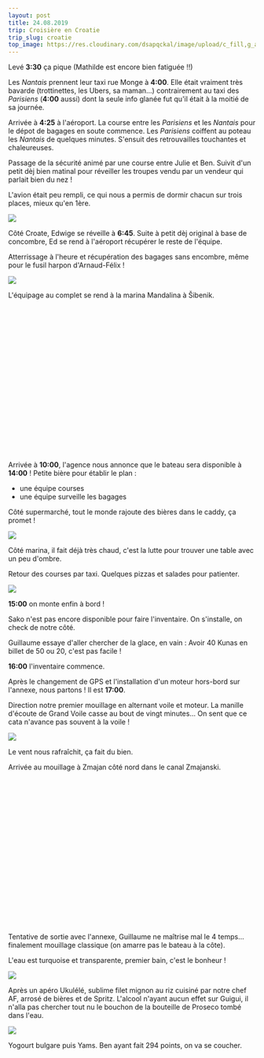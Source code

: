 ```yaml
---
layout: post
title: 24.08.2019
trip: Croisière en Croatie
trip_slug: croatie
top_image: https://res.cloudinary.com/dsapqckal/image/upload/c_fill,g_auto,h_250,w_2560/c_scale,fl_relative/croatie/20190825_110157_dcurbl.jpg
---
```


Levé **3:30** ça pique (Mathilde est encore bien fatiguée !!)

Les _Nantais_ prennent leur taxi rue Monge à **4:00**. Elle était vraiment très bavarde (trottinettes, les Ubers, sa maman...) contrairement au taxi des _Parisiens_ (**4:00** aussi) dont la seule info glanée fut qu'il était à la moitié de sa journée.

Arrivée à **4:25** à l'aéroport. La course entre les _Parisiens_ et les _Nantais_ pour le dépot de bagages en soute commence. Les _Parisiens_ coiffent au poteau les _Nantais_ de quelques minutes. S'ensuit des retrouvailles touchantes et chaleureuses.

Passage de la sécurité animé par une course entre Julie et Ben. Suivit d'un petit dèj bien matinal pour réveiller les troupes vendu par un vendeur qui parlait bien du nez !

L'avion était peu rempli, ce qui nous a permis de dormir chacun sur trois places, mieux qu'en 1ère.

<img src="https://res.cloudinary.com/dsapqckal/image/upload/h_300/croatie/IMG-20190824-WA0004_nrbtx2.jpg" class="mx-auto"/>

Côté Croate, Edwige se réveille à **6:45**. Suite à petit dèj original à base de concombre, Ed se rend à l'aéroport récupérer le reste de l'équipe.

Atterrissage à l'heure et récupération des bagages sans encombre, même pour le fusil harpon d'Arnaud-Félix !

<img src="https://res.cloudinary.com/dsapqckal/image/upload/w_600/croatie/IMG-20190824-WA0005_mhbfci.jpg" class="mx-auto">

L'équipage au complet se rend à la marina Mandalina à Šibenik.

<div id="map_sibenik" class="my-4 mx-auto" style="height: 300px; max-width: 600px"></div>
<script>
  document.addEventListener('DOMContentLoaded', (event) => {
    const coordinates = [15.900324, 43.719157];
    mapboxgl.accessToken = 'pk.eyJ1IjoiZ3VpZ3VpIiwiYSI6Im5ibEo4MWMifQ.pKwNm55XvYIIYHWSLgLqKg';
    const map = new mapboxgl.Map({
      container: 'map_sibenik',
      style: 'mapbox://styles/mapbox/streets-v11',
      center: coordinates,
      zoom: 10
    });

    new mapboxgl.Marker()
      .setLngLat(coordinates)
      .addTo(map);
  })
</script>

Arrivée à **10:00**, l'agence nous annonce que le bateau sera disponible à **14:00** ! Petite bière pour établir le plan :
- une équipe courses
- une équipe surveille les bagages

Côté supermarché, tout le monde rajoute des bières dans le caddy, ça promet !

<img src="https://res.cloudinary.com/dsapqckal/image/upload/w_600/croatie/20190824_120140_h1bmpa.jpg" class="mx-auto">

Côté marina, il fait déjà très chaud, c'est la lutte pour trouver une table avec un peu d'ombre.

Retour des courses par taxi. Quelques pizzas et salades pour patienter.

<img src="https://res.cloudinary.com/dsapqckal/image/upload/w_600/croatie/20190824_104232_lzvkze.jpg" class="mx-auto">

**15:00** on monte enfin à bord !

Sako n'est pas encore disponible pour faire l'inventaire. On s'installe, on check de notre côté.

Guillaume essaye d'aller chercher de la glace, en vain : Avoir 40 Kunas en billet de 50 ou 20, c'est pas facile !

**16:00** l'inventaire commence.

Après le changement de GPS et l'installation d'un moteur hors-bord sur l'annexe, nous partons ! Il est **17:00**.

Direction notre premier mouillage en alternant voile et moteur. La manille d'écoute de Grand Voile casse au bout de vingt minutes... On sent que ce cata n'avance pas souvent à la voile !

<img src="https://res.cloudinary.com/dsapqckal/image/upload/w_600/croatie/20190824_170636_ockbvt.jpg" class="mx-auto">

Le vent nous rafraîchit, ça fait du bien.

Arrivée au mouillage à Zmajan côté nord dans le canal Zmajanski.

<div id="map_zmajan" class="my-4 mx-auto" style="height: 300px; max-width: 600px"></div>
<script>
  document.addEventListener('DOMContentLoaded', (event) => {
    const coordinates = [15.752652, 43.697904];
    mapboxgl.accessToken = 'pk.eyJ1IjoiZ3VpZ3VpIiwiYSI6Im5ibEo4MWMifQ.pKwNm55XvYIIYHWSLgLqKg';
    const map = new mapboxgl.Map({
      container: 'map_zmajan',
      style: 'mapbox://styles/mapbox/streets-v11',
      center: coordinates,
      zoom: 12
    });

    new mapboxgl.Marker()
      .setLngLat(coordinates)
      .addTo(map);
  })
</script>

Tentative de sortie avec l'annexe, Guillaume ne maîtrise mal le 4 temps... finalement mouillage classique (on amarre pas le bateau à la côte).

L'eau est turquoise et transparente, premier bain, c'est le bonheur !

<img src="https://res.cloudinary.com/dsapqckal/image/upload/w_600/croatie/IMG-20190824-WA0021_owemw1.jpg" class="mx-auto">

Après un apéro Ukulélé, sublime filet mignon au riz cuisiné par notre chef AF, arrosé de bières et de Spritz. L'alcool n'ayant aucun effet sur Guigui, il n'alla pas chercher tout nu le bouchon de la bouteille de Proseco tombé dans l'eau.

<img src="https://res.cloudinary.com/dsapqckal/image/upload/w_600/croatie/IMG-20190824-WA0020_gswo5u.jpg" class="mx-auto">

Yogourt bulgare puis Yams. Ben ayant fait 294 points, on va se coucher.
